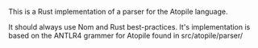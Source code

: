 This is a Rust implementation of a parser for the Atopile language.

It should always use Nom and Rust best-practices.
It's implementation is based on the ANTLR4 grammer for Atopile found in src/atopile/parser/
